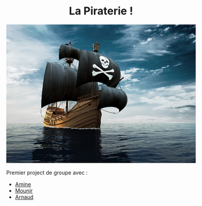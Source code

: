 <h1 align="center">La Piraterie !</h1>

![La Piraterie !](./piraterie.jpg)

Premier project de groupe avec :

- [Amine](https://github.com/amineshwarz)
- [Mounir](https://github.com/cmouns)
- [Arnaud](https://github.com/Arnauw)


